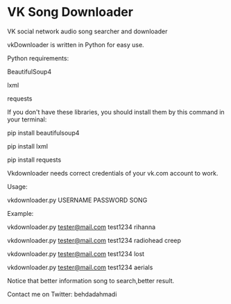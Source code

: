 # VK Song Downloader
VK social network audio song searcher and downloader

vkDownloader is written in Python for easy use.

Python requirements:

BeautifulSoup4

lxml

requests

If you don't have these libraries, you should install them by this command in your terminal:

pip install beautifulsoup4

pip install lxml

pip install requests

Vkdownloader needs correct credentials of your vk.com account to work.

Usage:

vkdownloader.py USERNAME PASSWORD SONG

Example:

vkdownloader.py tester@mail.com test1234 rihanna

vkdownloader.py tester@mail.com test1234 radiohead creep

vkdownloader.py tester@mail.com test1234 lost

vkdownloader.py tester@mail.com test1234 aerials

Notice that better information song to search,better result.

Contact me on Twitter: behdadahmadi
